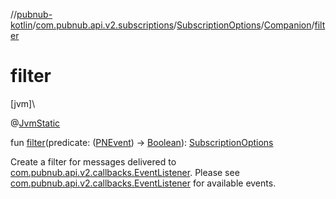 //[pubnub-kotlin](../../../../index.md)/[com.pubnub.api.v2.subscriptions](../../index.md)/[SubscriptionOptions](../index.md)/[Companion](index.md)/[filter](filter.md)

# filter

[jvm]\

@[JvmStatic](https://kotlinlang.org/api/latest/jvm/stdlib/kotlin.jvm/-jvm-static/index.html)

fun [filter](filter.md)(predicate: ([PNEvent](../../../com.pubnub.api.models.consumer.pubsub/-p-n-event/index.md)) -&gt; [Boolean](https://kotlinlang.org/api/latest/jvm/stdlib/kotlin/-boolean/index.html)): [SubscriptionOptions](../index.md)

Create a filter for messages delivered to [com.pubnub.api.v2.callbacks.EventListener](../../../com.pubnub.api.v2.callbacks/-event-listener/index.md). Please see [com.pubnub.api.v2.callbacks.EventListener](../../../com.pubnub.api.v2.callbacks/-event-listener/index.md) for available events.
